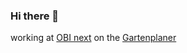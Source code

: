 ### Hi there 👋

working at [OBI next](https://www.obi-next.de) on the [Gartenplaner](gartenplaner.obi.de/terrasse-planen/konfigurator/)
